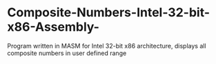 # Composite-Numbers-Intel-32-bit-x86-Assembly-
Program written in MASM for Intel 32-bit x86 architecture, displays all composite numbers in user defined range
